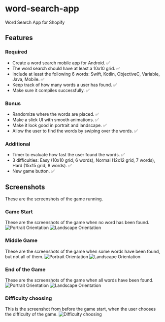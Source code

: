 # word-search-app
Word Search App for Shopify

## Features

### Required
- Create a word search mobile app for Android. :white_check_mark:
- The word search should have at least a 10x10 grid. :white_check_mark:
- Include at least the following 6 words: Swift, Kotlin, ObjectiveC, Variable, Java, Mobile. :white_check_mark:
- Keep track of how many words a user has found. :white_check_mark:
- Make sure it compiles successfully. :white_check_mark:

### Bonus
- Randomize where the words are placed. :white_check_mark:
- Make a slick UI with smooth animations. :white_check_mark:
- Make it look good in portrait and landscape. :white_check_mark:
- Allow the user to find the words by swiping over the words. :white_check_mark:

### Additional
- Timer to evaluate how fast the user found the words. :white_check_mark:
- 3 difficulties: Easy (10x10 grid, 6 words), Normal (12x12 grid, 7 words), Hard (15x15 grid, 8 words). :white_check_mark:
- New game button. :white_check_mark:

## Screenshots
These are the screenshots of the game running.

### Game Start
These are the screenshots of the game when no word has been found.
![Portrait Orientation](screenshots/gamestartportrait.png)
![Landscape Orientation](screenshots/gamestartlandscape.png)

### Middle Game
These are the screenshots of the game when some words have been found, but not all of them.
![Portrait Orientation](screenshots/middlegameportrait.png)
![Landscape Orientation](screenshots/middlegamelandscape.png)

### End of the Game
These are the screenshots of the game when all words have been found.
![Portrait Orientation](screenshots/endgameportrait.png)
![Landscape Orientation](screenshots/endgamelandscape.png)

### Difficulty choosing
This is the screenshot from before the game start, when the user chooses the difficulty of the game.
![Difficulty choosing](screenshots/choosedifficulty.png)
